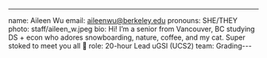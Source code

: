 ---
name: Aileen Wu
email: aileenwu@berkeley.edu
pronouns: SHE/THEY
photo: staff/aileen_w.jpeg
bio: Hi! I’m a senior from Vancouver, BC studying DS + econ who adores snowboarding, nature, coffee, and my cat. Super stoked to meet you all 🌱
role: 20-hour Lead uGSI (UCS2)
team: Grading---
